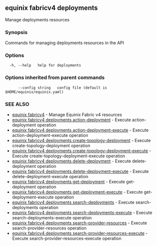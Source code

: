 ## equinix fabricv4 deployments

Manage deployments resources

### Synopsis

Commands for managing deployments resources in the API

### Options

```
  -h, --help   help for deployments
```

### Options inherited from parent commands

```
      --config string   config file (default is $HOME/equinix/equinix.yaml)
```

### SEE ALSO

* [equinix fabricv4](equinix_fabricv4.md)	 - Manage Equinix Fabric v4 resources
* [equinix fabricv4 deployments action-deployment](equinix_fabricv4_deployments_action-deployment.md)	 - Execute action-deployment operation
* [equinix fabricv4 deployments action-deployment-execute](equinix_fabricv4_deployments_action-deployment-execute.md)	 - Execute action-deployment-execute operation
* [equinix fabricv4 deployments create-topology-deployment](equinix_fabricv4_deployments_create-topology-deployment.md)	 - Execute create-topology-deployment operation
* [equinix fabricv4 deployments create-topology-deployment-execute](equinix_fabricv4_deployments_create-topology-deployment-execute.md)	 - Execute create-topology-deployment-execute operation
* [equinix fabricv4 deployments delete-deployment](equinix_fabricv4_deployments_delete-deployment.md)	 - Execute delete-deployment operation
* [equinix fabricv4 deployments delete-deployment-execute](equinix_fabricv4_deployments_delete-deployment-execute.md)	 - Execute delete-deployment-execute operation
* [equinix fabricv4 deployments get-deployment](equinix_fabricv4_deployments_get-deployment.md)	 - Execute get-deployment operation
* [equinix fabricv4 deployments get-deployment-execute](equinix_fabricv4_deployments_get-deployment-execute.md)	 - Execute get-deployment-execute operation
* [equinix fabricv4 deployments search-deployments](equinix_fabricv4_deployments_search-deployments.md)	 - Execute search-deployments operation
* [equinix fabricv4 deployments search-deployments-execute](equinix_fabricv4_deployments_search-deployments-execute.md)	 - Execute search-deployments-execute operation
* [equinix fabricv4 deployments search-provider-resources](equinix_fabricv4_deployments_search-provider-resources.md)	 - Execute search-provider-resources operation
* [equinix fabricv4 deployments search-provider-resources-execute](equinix_fabricv4_deployments_search-provider-resources-execute.md)	 - Execute search-provider-resources-execute operation

